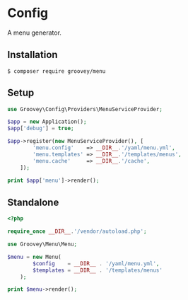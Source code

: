 # Config

A menu generator.


## Installation

    $ composer require groovey/menu

## Setup

```php
use Groovey\Config\Providers\MenuServiceProvider;

$app = new Application();
$app['debug'] = true;

$app->register(new MenuServiceProvider(), [
        'menu.config'    => __DIR__.'/yaml/menu.yml',
        'menu.templates' => __DIR__.'/templates/menus',
        'menu.cache'     => __DIR__.'/cache',
    ]);

print $app['menu']->render();

```


## Standalone

```php
<?php

require_once __DIR__.'/vendor/autoload.php';

use Groovey\Menu\Menu;

$menu = new Menu(
        $config    = __DIR__ . '/yaml/menu.yml',
        $templates = __DIR__ . '/templates/menus'
    );

print $menu->render();
```


